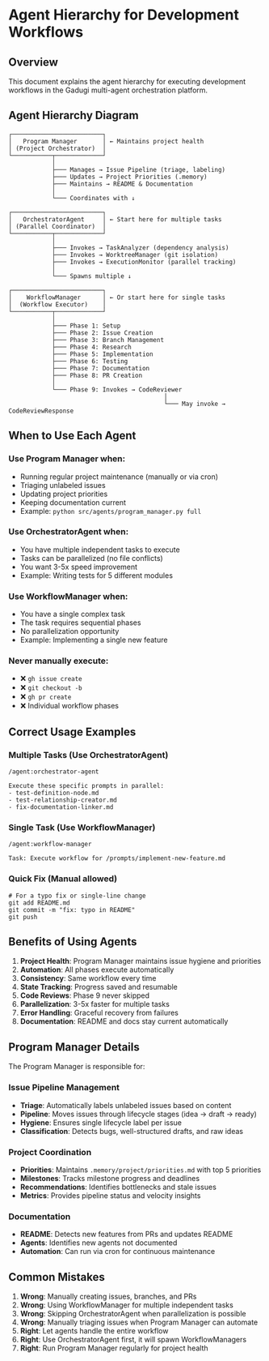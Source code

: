 # Agent Hierarchy for Development Workflows

## Overview

This document explains the agent hierarchy for executing development workflows in the Gadugi multi-agent orchestration platform.


## Agent Hierarchy Diagram

```
┌─────────────────────────┐
│   Program Manager       │ ← Maintains project health
│ (Project Orchestrator)  │
└───────────┬─────────────┘
            │
            ├─── Manages → Issue Pipeline (triage, labeling)
            ├─── Updates → Project Priorities (.memory)
            ├─── Maintains → README & Documentation
            │
            └─── Coordinates with ↓

┌─────────────────────────┐
│   OrchestratorAgent     │ ← Start here for multiple tasks
│ (Parallel Coordinator)  │
└───────────┬─────────────┘
            │
            ├─── Invokes → TaskAnalyzer (dependency analysis)
            ├─── Invokes → WorktreeManager (git isolation)
            ├─── Invokes → ExecutionMonitor (parallel tracking)
            │
            └─── Spawns multiple ↓
                        
┌─────────────────────────┐
│    WorkflowManager      │ ← Or start here for single tasks
│  (Workflow Executor)    │
└───────────┬─────────────┘
            │
            ├─── Phase 1: Setup
            ├─── Phase 2: Issue Creation
            ├─── Phase 3: Branch Management
            ├─── Phase 4: Research
            ├─── Phase 5: Implementation
            ├─── Phase 6: Testing
            ├─── Phase 7: Documentation
            ├─── Phase 8: PR Creation
            │
            └─── Phase 9: Invokes → CodeReviewer
                                           │
                                           └─── May invoke → CodeReviewResponse
```

## When to Use Each Agent

### Use Program Manager when:
- Running regular project maintenance (manually or via cron)
- Triaging unlabeled issues
- Updating project priorities
- Keeping documentation current
- Example: `python src/agents/program_manager.py full`

### Use OrchestratorAgent when:
- You have multiple independent tasks to execute
- Tasks can be parallelized (no file conflicts)
- You want 3-5x speed improvement
- Example: Writing tests for 5 different modules

### Use WorkflowManager when:
- You have a single complex task
- The task requires sequential phases
- No parallelization opportunity
- Example: Implementing a single new feature

### Never manually execute:
- ❌ `gh issue create`
- ❌ `git checkout -b`
- ❌ `gh pr create`
- ❌ Individual workflow phases

## Correct Usage Examples

### Multiple Tasks (Use OrchestratorAgent)
```
/agent:orchestrator-agent

Execute these specific prompts in parallel:
- test-definition-node.md
- test-relationship-creator.md
- fix-documentation-linker.md
```

### Single Task (Use WorkflowManager)
```
/agent:workflow-manager

Task: Execute workflow for /prompts/implement-new-feature.md
```

### Quick Fix (Manual allowed)
```
# For a typo fix or single-line change
git add README.md
git commit -m "fix: typo in README"
git push
```

## Benefits of Using Agents

1. **Project Health**: Program Manager maintains issue hygiene and priorities
2. **Automation**: All phases execute automatically
3. **Consistency**: Same workflow every time
4. **State Tracking**: Progress saved and resumable
5. **Code Reviews**: Phase 9 never skipped
6. **Parallelization**: 3-5x faster for multiple tasks
7. **Error Handling**: Graceful recovery from failures
8. **Documentation**: README and docs stay current automatically

## Program Manager Details

The Program Manager is responsible for:

### Issue Pipeline Management
- **Triage**: Automatically labels unlabeled issues based on content
- **Pipeline**: Moves issues through lifecycle stages (idea → draft → ready)
- **Hygiene**: Ensures single lifecycle label per issue
- **Classification**: Detects bugs, well-structured drafts, and raw ideas

### Project Coordination
- **Priorities**: Maintains `.memory/project/priorities.md` with top 5 priorities
- **Milestones**: Tracks milestone progress and deadlines
- **Recommendations**: Identifies bottlenecks and stale issues
- **Metrics**: Provides pipeline status and velocity insights

### Documentation
- **README**: Detects new features from PRs and updates README
- **Agents**: Identifies new agents not documented
- **Automation**: Can run via cron for continuous maintenance

## Common Mistakes

1. **Wrong**: Manually creating issues, branches, and PRs
2. **Wrong**: Using WorkflowManager for multiple independent tasks
3. **Wrong**: Skipping OrchestratorAgent when parallelization is possible
4. **Wrong**: Manually triaging issues when Program Manager can automate
5. **Right**: Let agents handle the entire workflow
6. **Right**: Use OrchestratorAgent first, it will spawn WorkflowManagers
7. **Right**: Run Program Manager regularly for project health